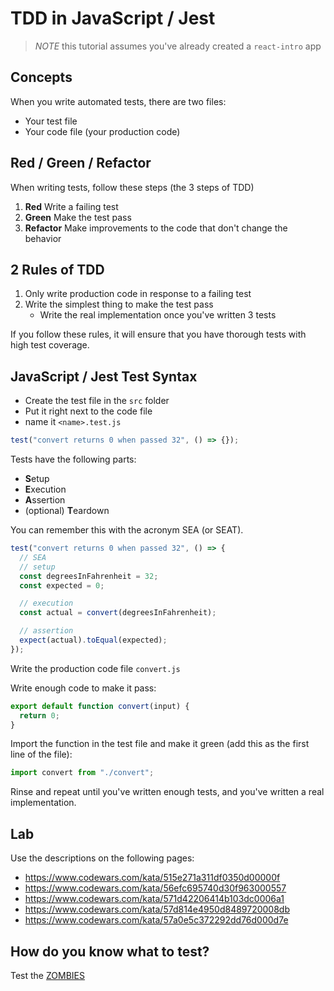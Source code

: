 # TDD in JavaScript / Jest

> _NOTE_ this tutorial assumes you've already created a `react-intro` app

## Concepts

When you write automated tests, there are two files:

- Your test file
- Your code file (your production code)

## Red / Green / Refactor

When writing tests, follow these steps (the 3 steps of TDD)

1. **Red** Write a failing test
1. **Green** Make the test pass
1. **Refactor** Make improvements to the code that don't change the behavior

## 2 Rules of TDD

1. Only write production code in response to a failing test
1. Write the simplest thing to make the test pass
   - Write the real implementation once you've written 3 tests

If you follow these rules, it will ensure that you have thorough tests with high test coverage.

## JavaScript / Jest Test Syntax

- Create the test file in the `src` folder
- Put it right next to the code file
- name it `<name>.test.js`

```js
test("convert returns 0 when passed 32", () => {});
```

Tests have the following parts:

* **S**etup
* **E**xecution
* **A**ssertion
* (optional) **T**eardown

You can remember this with the acronym SEA (or SEAT).

```js
test("convert returns 0 when passed 32", () => {
  // SEA
  // setup
  const degreesInFahrenheit = 32;
  const expected = 0;

  // execution
  const actual = convert(degreesInFahrenheit);

  // assertion
  expect(actual).toEqual(expected);
});
```

Write the production code file `convert.js`

Write enough code to make it pass:

```js
export default function convert(input) {
  return 0;
}
```

Import the function in the test file and make it green (add this as the first line of the file):

```js
import convert from "./convert";

```

Rinse and repeat until you've written enough tests, and you've written a real implementation.

## Lab

Use the descriptions on the following pages:

- https://www.codewars.com/kata/515e271a311df0350d00000f
- https://www.codewars.com/kata/56efc695740d30f963000557
- https://www.codewars.com/kata/571d42206414b103dc0006a1
- https://www.codewars.com/kata/57d814e4950d8489720008db
- https://www.codewars.com/kata/57a0e5c372292dd76d000d7e

## How do you know what to test?

Test the [ZOMBIES](https://www.agilealliance.org/resources/sessions/test-driven-development-guided-by-zombies/)

